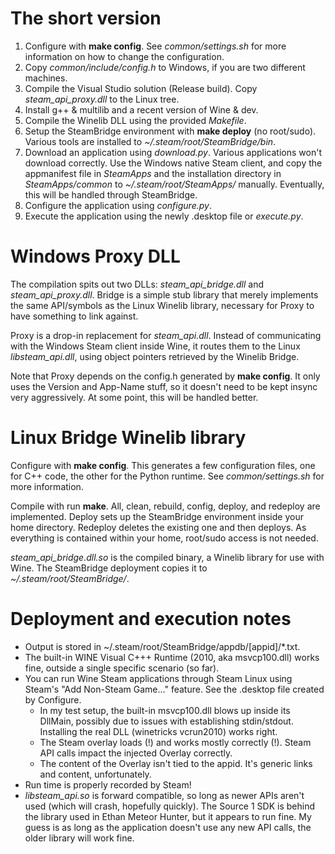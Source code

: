 # The short version

1. Configure with **make config**.  See *common/settings.sh* for more
information on how to change the configuration.
2. Copy *common/include/config.h* to Windows, if you are two different
machines.
3. Compile the Visual Studio solution (Release build).  Copy
*steam_api_proxy.dll* to the Linux tree.
4. Install g++ & multilib and a recent version of Wine & dev.
5. Compile the Winelib DLL using the provided *Makefile*.
6. Setup the SteamBridge environment with **make deploy** (no root/sudo).
Various tools are installed to *~/.steam/root/SteamBridge/bin*.
7. Download an application using *download.py*.  Various applications
won't download correctly.  Use the Windows native Steam client, and copy
the appmanifest file in *SteamApps* and the installation directory in
*SteamApps/common* to *~/.steam/root/SteamApps/* manually.  Eventually,
this will be handled through SteamBridge.
6. Configure the application using *configure.py*.
7. Execute the application using the newly .desktop file or *execute.py*.

# Windows Proxy DLL

The compilation spits out two DLLs: *steam_api_bridge.dll* and
*steam_api_proxy.dll*.  Bridge is a simple stub library that merely
implements the same API/symbols as the Linux Winelib library, necessary
for Proxy to have something to link against.

Proxy is a drop-in replacement for *steam_api.dll*.  Instead of
communicating with the Windows Steam client inside Wine, it routes them
to the Linux *libsteam_api.dll*, using object pointers retrieved by the
Winelib Bridge.

Note that Proxy depends on the config.h generated by **make config**.
It only uses the Version and App-Name stuff, so it doesn't need to be kept
insync very aggressively.  At some point, this will be handled better.

# Linux Bridge Winelib library

Configure with **make config**.  This generates a few configuration files,
one for C++ code, the other for the Python runtime.  See
*common/settings.sh* for more information.

Compile with run **make**.  All, clean, rebuild, config, deploy, and
redeploy are implemented.  Deploy sets up the SteamBridge environment
inside your home directory.  Redeploy deletes the existing one and
then deploys.  As everything is contained within your home, root/sudo
access is not needed.

*steam_api_bridge.dll.so* is the compiled binary, a Winelib
library for use with Wine.  The SteamBridge deployment copies it to
*~/.steam/root/SteamBridge/*. 

# Deployment and execution notes

* Output is stored in ~/.steam/root/SteamBridge/appdb/[appid]/\*.txt.
* The built-in WINE Visual C+++ Runtime (2010, aka msvcp100.dll) works
  fine, outside a single specific scenario (so far).
* You can run Wine Steam applications through Steam Linux using Steam's
  "Add Non-Steam Game..." feature.  See the .desktop file created by
  Configure.
    * In my test setup, the built-in msvcp100.dll blows up inside its
      DllMain, possibly due to issues with establishing stdin/stdout.
      Installing the real DLL (winetricks vcrun2010) works right.
    * The Steam overlay loads (!) and works mostly correctly (!).
      Steam API calls impact the injected Overlay correctly.
    * The content of the Overlay isn't tied to the appid.  It's
      generic links and content, unfortunately.
* Run time is properly recorded by Steam!
* *libsteam_api.so* is forward compatible, so long as newer APIs aren't
  used (which will crash, hopefully quickly).  The Source 1 SDK is behind
  the library used in Ethan Meteor Hunter, but it appears to run fine.
  My guess is as long as the application doesn't use any new API calls,
  the older library will work fine.

